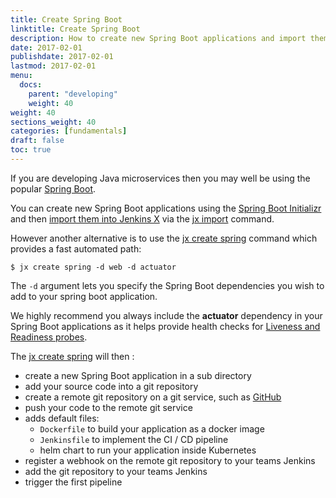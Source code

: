 ```yaml
---
title: Create Spring Boot
linktitle: Create Spring Boot
description: How to create new Spring Boot applications and import them into Jenkins X
date: 2017-02-01
publishdate: 2017-02-01
lastmod: 2017-02-01
menu:
  docs:
    parent: "developing"
    weight: 40
weight: 40
sections_weight: 40
categories: [fundamentals]
draft: false
toc: true
---
```


                
If you are developing Java microservices then you may well be using the popular [Spring Boot](https://projects.spring.io/spring-boot/). 

You can create new Spring Boot applications using the [Spring Boot Initializr](http://start.spring.io/) and then [import them into Jenkins X](/developing/import) via the [jx import](/commands/jx_import) command.
 
However another alternative is to use the [jx create spring](/commands/jx_create_spring) command which provides a fast automated path:

```shell
$ jx create spring -d web -d actuator
```

The `-d` argument lets you specify the Spring Boot dependencies you wish to add to your spring boot application.

We highly recommend you always include the **actuator** dependency in your Spring Boot applications as it helps provide health checks for [Liveness and Readiness probes](https://kubernetes.io/docs/tasks/configure-pod-container/configure-liveness-readiness-probes/).

The [jx create spring](/commands/jx_create_spring) will then :

* create a new Spring Boot application in a sub directory
* add your source code into a git repository 
* create a remote git repository on a git service, such as [GitHub](https://github.com)
* push your code to the remote git service
* adds default files:
  * `Dockerfile` to build your application as a docker image
  * `Jenkinsfile` to implement the CI / CD pipeline
  * helm chart to run your application inside Kubernetes
* register a webhook on the remote git repository to your teams Jenkins
* add the git repository to your teams Jenkins
* trigger the first pipeline 

